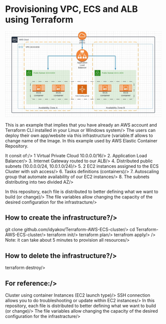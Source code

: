 # Provisioning VPC, ECS and ALB using Terraform
![](Diagram_Terraform_ECS.JPG)

This is an example that implies that you have already an AWS account and Terraform CLI installed in your Linux or Windows system/>
The users can deploy their own app/website via this infrastructure (variable.tf allows to change name of the Image. In this example used by AWS Elastic Container Repository.

It consit of:/>
1 Virtual Private Cloud 10.0.0.0/16/>
2. Application Load Balancer/>
3. Internet Gateway routed to our ALB/>
4. Distributed public subnets (10.0.0.0/24, 10.0.1.0/24)/>
5. 2 EC2 instances assigned to the ECS Cluster with ssh access/>
6. Tasks definitions (containers)/>
7. Autoscaling group that automate availability of our EC2 instances/>
8. The subnets distributing into two divided AZ/>

In this repository, each file is distributed to better defining what we want to build (or change)/>
The file variables allow changing the capacity of the desired configuration for the infrastracture/>

## How to create the infrastructure?/>
git clone github.com/idyakov/Terraform-AWS-ECS-cluster/>
cd Terraform-AWS-ECS-cluster/>
terraform init/>
terraform plan/>
terrafrom apply/>
/>
Note: it can take about 5 minutes to provision all resources/>

## How to delete the infrastructure?/>
terraform destroy/>

## For reference:/>
Cluster using container Instances (EC2 launch type)/>
SSH connection allows you to do troubleshooting or update within EC2 instances/>
In this repository, each file is distributed to better defining what we want to build (or change)/>
The file variables allow changing the capacity of the desired configuration for the infrastracture/>
